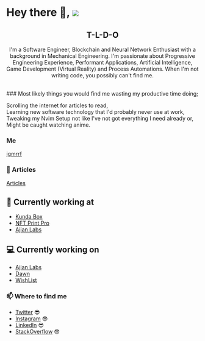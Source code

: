 # Hey there 👋, ![](https://komarev.com/ghpvc/?username=igmrrf&label=VIEWS)

<h2 align="center">T-L-D-O</h2>
<p align="center">
  I'm a Software Engineer, Blockchain and Neural Network Enthusiast with a background in Mechanical Engineering.
  I'm passionate about Progressive Engineering Experience, Performant Applications, Artificial Intelligence, Game Development (Virtual Reality) and Process Automations.
  When I'm not writing code, you possibly can't find me.
</p>
<br/>
### Most likely things you would find me wasting my productive time doing;
<p>
  Scrolling the internet for articles to read,
  <br/>
  Learning new software technology that I'd probably never use at work, 
  <br/>
  Tweaking my Nvim Setup not like I've not got everything I need already or,
  <br/>
  Might be caught watching anime.
</p>


### Me
[igmrrf](https://igbiriki.com)

### :rocket: Articles
[Articles](https://dev.to/igmrrf)

## 💼 Currently working at

- [Kunda Box](https://kundabox.com)
- [NFT Print Pro](https://nftprintpro.com)
- [Ajian Labs](https://ajianlabs.com)

## 💻 Currently working on
- [Ajian Labs](https://ajianlabs.com)
- [Dawn](https://www.linkedin.com/company/dawnaistudy/)
- [WishList](https://wishlist.netlify.app)

### 📫 Where to find me

- [Twitter](https://twitter.com/igmrrf) 😎
- [Instagram](https://instagram.com/igmrrf) 😎
- [LinkedIn](https://linkedin.com/in/igmrrf) 😎
- [StackOverflow](https://stackoverflow.com/users/12100921/igmrrf) 😎
